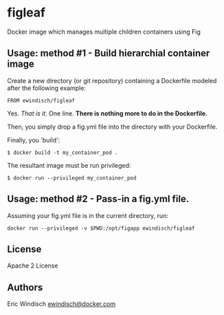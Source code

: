 figleaf
=======

Docker image which manages multiple children containers using Fig

Usage: method #1 - Build hierarchial container image
----------------------------------------------------

Create a new directory (or git repository) containing a Dockerfile
modeled after the following example:

```FROM ewindisch/figleaf```

Yes. *That is it*. One line. **There is nothing more to do in the Dockerfile.**

Then, you simply drop a fig.yml file into the directory with your Dockerfile.

Finally, you 'build':

```$ docker build -t my_container_pod .```

The resultant image must be run privileged:

```$ docker run --privileged my_container_pod```


Usage: method #2 - Pass-in a fig.yml file.
------------------------------------------

Assuming your fig.yml file is in the current directory, run:
```
docker run --privileged -v $PWD:/opt/figapp ewindisch/figleaf
```

License
-------
Apache 2 License

Authors
-------
Eric Windisch <ewindisch@docker.com>
